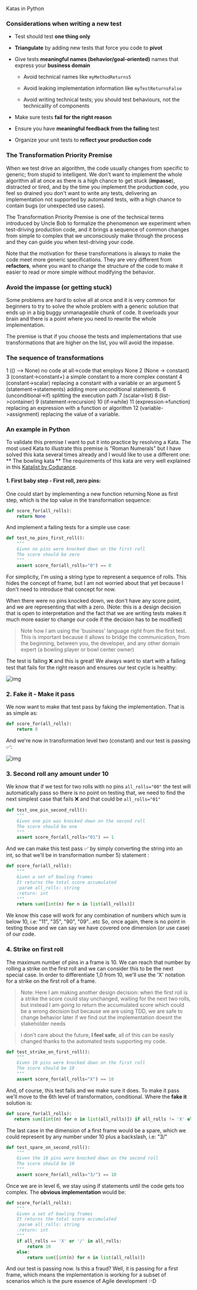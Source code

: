 Katas in Python

### Considerations when writing a new test

* Test should test **one thing only**

* **Triangulate** by adding new tests that force you code to **pivot**

* Give tests **meaningful names (behavior/goal-oriented)** names that express your **business domain**

  - Avoid technical names like `myMethodReturns5`

  - Avoid leaking implementation information like `myTestReturnsFalse`

  - Avoid writing technical tests; you should test behaviours, not the technicality of components

* Make sure tests **fail for the right reason**

* Ensure you have **meaningful feedback from the failing** test

* Organize your unit tests to **reflect your production code**

### The Transformation Priority Premise

When we test drive an algorithm, the code usually changes from specific to generic; from stupid to intelligent.
We don't want to implement the whole algorithm all at once as there is a high chance to get stuck (**impasse**), 
distracted or tired, and by the time you implement the production code, you feel so drained 
you don't want to write any tests, delivering an implementation not supported by automated tests,
with a high chance to contain bugs (or unexpected use cases).

The Transformation Priority Premise is one of the technical terms introduced by Uncle Bob to 
formalize the phenomenon we experiment when test-driving production code, and it brings a sequence of
common changes from simple to complex that we unconsciously make through the process and
they can guide you when test-driving your code.

Note that the motivation for these transformations is always to make the code meet more generic specifications. 
They are very different from **refactors**, where you want to change the structure of the code to make it easier
to read or more simple without modifying the behavior.

### Avoid the impasse (or getting stuck)
Some problems are hard to solve all at once and it is very common for beginners to try to solve the whole problem with
a generic solution that ends up in a big buggy unmanageable chunk of code. It overloads your brain and there is a point
where you need to rewrite the whole implementation. 

The premise is that if you choose the tests and implementations that use transformations that are higher on the list, 
you will avoid the impasse. 
 
### The sequence of transformations

1 (() –> None) no code at all->code that employs None
2 (None -> constant)
3 (constant->constant+) a simple constant to a more complex constant
4 (constant->scalar) replacing a constant with a variable or an argument
5 (statement->statements) adding more unconditional statements.
6 (unconditional->if) splitting the execution path
7 (scalar->list)
8 (list->container)
9 (statement->recursion)
10 (if->while)
11 (expression->function) replacing an expression with a function or algorithm
12 (variable->assignment) replacing the value of a variable.


### An example in Python 

To validate this premise I want to put it into practice by resolving a Kata. The most used
Kata to illustrate this premise is "Roman Numerals" but I have solved this kata several times already and I would
like to use a different one: ** The bowling kata ** The requirements of this kata are very well explained in this
[Katalist by Codurance](https://katalyst.codurance.com/bowling).

#### 1. First baby step - First roll, zero pins:

One could start by implementing a new function returning None as first step, which
is the top value in the transformation sequence:

```python
def score_for(all_rolls):
    return None
```

And implement a failing tests for a simple use case:

```python
def test_no_pins_first_roll():
    """
    Given no pins were knocked down on the first roll
    The score should be zero
    """
    assert score_for(all_rolls="0") == 0
```

For simplicity, I'm using a string type to represent a sequence of rolls.
This hides the concept of frame, but I am not worried about that yet because
I don't need to introduce that concept for now.

When there were no pins knocked down, we don't have any score point, and we are representing
that with a zero. (Note: this is a design decision that is open to interpretation and the fact that
we are writing tests makes it much more easier to change our code if the decision has to be modified)

>
> Note how I am using the 'business' language right from the first test.
> This is important because it allows to bridge the communication, from the beginning, between
> you, the developer, and any other domain expert (a bowling player or bowl center owner)
>

The test is failing ❌ and this is great! We always want to start with a failing test
that fails for the right reason and ensures our test cycle is healthy:

![img](bowling/screenshots/step_1.png)

### 2. Fake it - Make it pass

We now want to make that test pass by faking the implementation. That is as simple as:

```python
def score_for(all_rolls):
    return 0
```

And we're now in transformation level two (constant) and our test is passing ✅:

![img](bowling/screenshots/step_2.png)


### 3. Second roll any amount under 10

We know that if we test for two rolls with no pins `all_rolls="00"` the test will automatically pass so there
is no point on testing that, we need to find the next simplest case that fails ❌ and that could be `all_rolls="01"`


```python
def test_one_pin_second_roll():
    """
    Given one pin was knocked down on the second roll
    The score should be one
    """
    assert score_for(all_rolls="01") == 1
```

And we can make this test pass ✅ by simply converting the string into an int, so that we'll be in transformation
 number 5) statement :

```python
def score_for(all_rolls):
    """
    Given a set of bowling frames
    It returns the total score accumulated
    :param all_rolls: string
    :return: int
    """
    return sum([int(n) for n in list(all_rolls)])
```

We know this case will work for any combination of numbers which sum is below 10, i.e: 
"11", "35", "90", "09"...etc So, once again, there is no point in testing those and we can say we have
covered one dimension (or use case) of our code.

### 4. Strike on first roll

The maximum number of pins in a frame is 10. We can reach that number by rolling a strike on the first roll and
we can consider this to be the next special case. In order to differentiate 1,0 from 10, we'll use the 'X' notation
for a strike on the first roll of a frame.

> Note: Here I am making another design decision: when the first roll is a strike
> the score could stay unchanged, waiting for the next two rolls, but instead
> I am going to return the accumulated score which could be
> a wrong decision but because we are using TDD, we are safe to change behavior
> later if we find out the implementation doesnt the stakeholder needs

> I don't care about the future, **I feel safe**, all of this can be easily changed thanks to 
> the automated tests supporting my code.

```python
def test_strike_on_first_roll():
    """
    Given 10 pins were knocked down on the first roll
    The score should be 10
    """
    assert score_for(all_rolls="X") == 10
```

And, of course, this test fails and we make sure it does. To make it pass we'll move to the 6th level 
of transformation, conditional. Where the **fake it** solution is:

```python
def score_for(all_rolls):
   return sum([int(n) for n in list(all_rolls)]) if all_rolls != 'X' else 10
```

The last case in the dimension of a first frame would be a spare, which we could represent by any number under 10 plus
a backslash, i.e: "3/"

```python
def test_spare_on_second_roll():
    """
    Given the 10 pins were knocked down on the second roll
    The score should be 10
    """
    assert score_for(all_rolls="3/") == 10
```

Once we are in level 6, we stay using if statements until the code gets too complex. The **obvious implementation**
would be:

```python
def score_for(all_rolls):
    """
    Given a set of bowling frames
    It returns the total score accumulated
    :param all_rolls: string
    :return: int
    """
    if all_rolls == 'X' or '/' in all_rolls:
        return 10
    else:
        return sum([int(n) for n in list(all_rolls)])
```

And our test is passing now. Is this a fraud? Well, it is passing for a first frame, which means the implementation
is working for a subset of scenarios which is the pure essence of Agile development :-D


